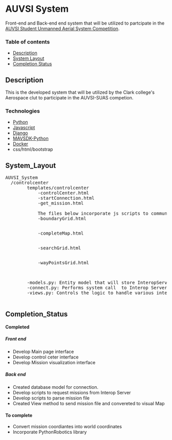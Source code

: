 # AUVSI System

Front-end and Back-end end system that will be utilized to partcipate in the [AUVSI Student Unmanned Aerial System Competition](https://www.auvsi-suas.org/).

### Table of contents
- [Description](#Description)
- [System Layout](#System_Layout)
- [Completion Status](#Completion_Status)

## Description
This is the developed system that will be utilized by the Clark college's Aerospace clut to participate in the AUVSI-SUAS competion.
### Technologies
- [Python](https://www.python.org/)
- [Javascript](https://www.javascript.com/)
- [Django](https://www.djangoproject.com/)
- [MAVSDK-Python](https://github.com/mavlink/MAVSDK-Python)
- [Docker](https://www.docker.com/)
- css/html/bootstrap



## System_Layout
<pre>
AUVSI_System
  /controlcenter
        templates/controlcenter
            -controlCenter.html
            -startConnection.html
            -get_mission.html

            The files below incorporate js scripts to communicate with Google Maps API
            -boundaryGrid.html</p>
            -completeMap.html</p>
            -searchGrid.html</p>
            -wayPointsGrid.html</p>

        -models.py: Entity model that will store InteropServer conneciton info. 
        -connect.py: Performs system call  to Interop Server and request a mission file.
        -views.py: Controls the logic to handle various interface views.
 </pre>





## Completion_Status
#### Completed
##### Front end
- Develop Main page interface
- Develop control ceter interface
- Develop Mission visualization interface<br>

##### Back end
- Created database model for connection.
- Develop scripts to request missions from Interop Server
- Develop scripts to parse mission file
- Created View method to send mission file and convereted to visual Map

#### To complete
- Convert mission coordiantes into world coordinates
- Incorporate PythonRobotics library

